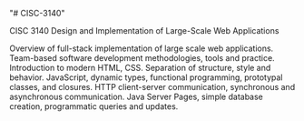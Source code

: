"# CISC-3140" 

CISC 3140 Design and Implementation of Large-Scale Web Applications

Overview of full-stack implementation of large scale web applications. Team-based software development methodologies, tools and practice. Introduction to modern HTML, CSS. Separation of structure, style and behavior. JavaScript, dynamic types, functional programming, prototypal classes, and closures. HTTP client-server communication, synchronous and asynchronous communication. Java Server Pages, simple database creation, programmatic queries and updates.
